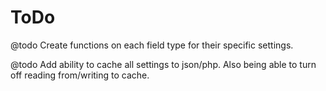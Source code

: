 # ToDo

@todo Create functions on each field type for their specific settings.

@todo Add ability to cache all settings to json/php. Also being able to turn off reading from/writing to cache.
